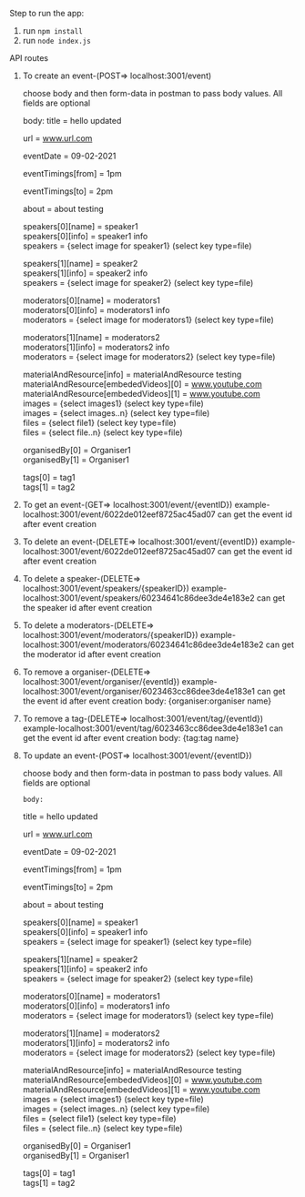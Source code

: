 Step to run the app:
 1) run `npm install`
 2) run `node index.js`


 API routes

 1) To create an event-(POST=> localhost:3001/event)

    choose body and then form-data in postman to pass
    body values. All fields are optional

    body:
     title = hello updated

     url = www.url.com

     eventDate = 09-02-2021

     eventTimings[from] = 1pm

     eventTimings[to] = 2pm

     about = about testing

     speakers[0][name] = speaker1 </br>
     speakers[0][info] = speaker1 info </br>
     speakers = {select image for speaker1} (select key type=file) </br>


     speakers[1][name] = speaker2 </br>
     speakers[1][info] = speaker2 info </br>
     speakers = {select image for speaker2} (select key type=file) </br>

     moderators[0][name] = moderators1 </br>
     moderators[0][info] = moderators1 info </br>
     moderators = {select image for moderators1} (select key type=file) </br>

     moderators[1][name] = moderators2 </br>
     moderators[1][info] = moderators2 info </br>
     moderators = {select image for moderators2} (select key type=file) </br>

     materialAndResource[info] = materialAndResource testing </br>
     materialAndResource[embededVideos][0] = www.youtube.com </br>
     materialAndResource[embededVideos][1] = www.youtube.com </br>
     images = {select images1} (select key type=file) </br>
     images = {select images..n} (select key type=file) </br>
     files = {select file1} (select key type=file) </br>
     files = {select file..n} (select key type=file) </br>

     organisedBy[0] = Organiser1 </br>
     organisedBy[1] = Organiser1 </br>

     tags[0] = tag1 </br>
     tags[1] = tag2 </br>

 2) To get an event-(GET=> localhost:3001/event/{eventID})
    example-localhost:3001/event/6022de012eef8725ac45ad07
    can get the event id after event creation


 3) To delete an event-(DELETE=> localhost:3001/event/{eventID})
    example-localhost:3001/event/6022de012eef8725ac45ad07
    can get the event id after event creation


 4) To delete a speaker-(DELETE=> localhost:3001/event/speakers/{speakerID})
    example-localhost:3001/event/speakers/60234641c86dee3de4e183e2
    can get the speaker id after event creation


 5) To delete a moderators-(DELETE=> localhost:3001/event/moderators/{speakerID})
    example-localhost:3001/event/moderators/60234641c86dee3de4e183e2
    can get the moderator id after event creation


 6) To remove a organiser-(DELETE=> localhost:3001/event/organiser/{eventId})
    example-localhost:3001/event/organiser/6023463cc86dee3de4e183e1
    can get the event id after event creation
    body:
    {organiser:organiser name}


 7) To remove a tag-(DELETE=> localhost:3001/event/tag/{eventId})
    example-localhost:3001/event/tag/6023463cc86dee3de4e183e1
    can get the event id after event creation
    body:
    {tag:tag name}


 8) To update an event-(POST=> localhost:3001/event/{eventID})

    choose body and then form-data in postman to pass
    body values. All fields are optional

        body:
     title = hello updated

     url = www.url.com

     eventDate = 09-02-2021

     eventTimings[from] = 1pm

     eventTimings[to] = 2pm

     about = about testing

     speakers[0][name] = speaker1 </br>
     speakers[0][info] = speaker1 info </br>
     speakers = {select image for speaker1} (select key type=file) </br>


     speakers[1][name] = speaker2 </br>
     speakers[1][info] = speaker2 info </br>
     speakers = {select image for speaker2} (select key type=file) </br>

     moderators[0][name] = moderators1 </br>
     moderators[0][info] = moderators1 info </br>
     moderators = {select image for moderators1} (select key type=file) </br>

     moderators[1][name] = moderators2 </br>
     moderators[1][info] = moderators2 info </br>
     moderators = {select image for moderators2} (select key type=file) </br>

     materialAndResource[info] = materialAndResource testing </br>
     materialAndResource[embededVideos][0] = www.youtube.com </br>
     materialAndResource[embededVideos][1] = www.youtube.com </br>
     images = {select images1} (select key type=file) </br>
     images = {select images..n} (select key type=file) </br>
     files = {select file1} (select key type=file) </br>
     files = {select file..n} (select key type=file) </br>

     organisedBy[0] = Organiser1 </br>
     organisedBy[1] = Organiser1 </br>

     tags[0] = tag1 </br>
     tags[1] = tag2 </br>

